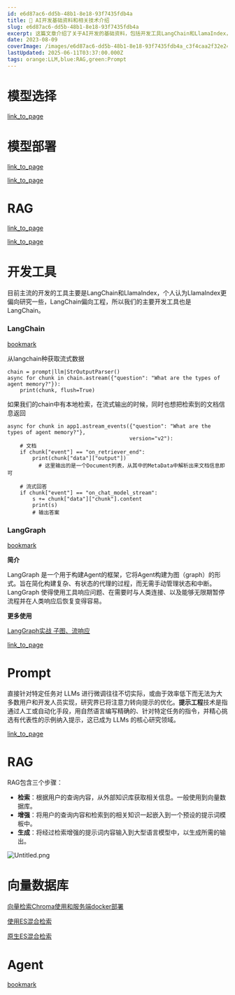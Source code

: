 ```yaml
---
id: e6d87ac6-dd5b-48b1-8e18-93f7435fdb4a
title: 🤖 AI开发基础资料和相关技术介绍
slug: e6d87ac6-dd5b-48b1-8e18-93f7435fdb4a
excerpt: 这篇文章介绍了关于AI开发的基础资料，包括开发工具LangChain和LlamaIndex，以及LangGraph框架。还讨论了LLMs微调的挑战和提示工程技术的应用。此外，还介绍了RAG（增强检索）的基本原理和优化方法，以及向量数据库和Agent的相关内容。
date: 2023-08-09
coverImage: /images/e6d87ac6-dd5b-48b1-8e18-93f7435fdb4a_c3f4caa2f32e244e8297d9690a0e536d.png
lastUpdated: 2025-06-11T03:37:00.000Z
tags: orange:LLM,blue:RAG,green:Prompt  
---
```


# 模型选择


[link_to_page](https://www.notion.so/4ab81ed7-7622-4ef1-9fc6-1e1ae4edbd99)


# 模型部署


[link_to_page](https://www.notion.so/6e4516ff-0701-4009-9841-b0f023ca43a6)


[link_to_page](https://www.notion.so/c8a30e22-25df-414c-aa1d-2582622256e5)


# RAG


[link_to_page](https://www.notion.so/12e605ee-e889-8093-a063-e0a44f365f2c)


[link_to_page](https://www.notion.so/34871ffa-62bc-4995-af00-6faaca757ac8)


# 开发工具


目前主流的开发的工具主要是LangChain和LlamaIndex，个人认为LlamaIndex更偏向研究一些，LangChain偏向工程，所以我们的主要开发工具也是LangChain。


### **LangChain**


[bookmark](https://python.langchain.com/docs/get_started/introduction)


从langchain种获取流式数据


```shell
chain = prompt|llm|StrOutputParser()
async for chunk in chain.astream({"question": "What are the types of agent memory?"}):
	print(chunk, flush=True)
```


如果我们的chain中有本地检索，在流式输出的时候，同时也想把检索到的文档信息返回


```shell
async for chunk in app1.astream_events({"question": "What are the types of agent memory?"},
                                       version="v2"):
    # 文档
    if chunk["event"] == "on_retriever_end":
        print(chunk["data"]["output"])
	      # 这里输出的是一个Document列表，从其中的MetaData中解析出来文档信息即可
        
    # 流式回答
    if chunk["event"] == "on_chat_model_stream":
        s += chunk["data"]["chunk"].content
        print(s)
        # 输出答案
```


### LangGraph


[bookmark](https://langchain-ai.github.io/langgraph/tutorials/)


**简介**


LangGraph 是一个用于构建Agent的框架，它将Agent构建为图（graph）的形式。旨在简化构建复杂、有状态的代理的过程，而无需手动管理状态和中断。LangGraph 使得使用工具响应问题、在需要时与人类连接、以及能够无限期暂停流程并在人类响应后恢复变得容易。


**更多使用**


[LangGraph实战 子图、流响应](https://www.notion.so/1738c66d44b645a1bfebf50062d3efec) 


[link_to_page](https://www.notion.so/c8a30e22-25df-414c-aa1d-2582622256e5)


# Prompt


直接针对特定任务对 LLMs 进行微调往往不切实际，或由于效率低下而无法为大多数用户和开发人员实现，研究界已将注意力转向提示的优化。**提示工程**技术是指通过人工或自动化手段，用自然语言编写精确的、针对特定任务的指令，并精心挑选有代表性的示例纳入提示，这已成为 LLMs 的核心研究领域。


[link_to_page](https://www.notion.so/ad71285d-325f-42ad-a6f9-28e6cf90571c)


# RAG


RAG包含三个步骤：

- **检索**：根据用户的查询内容，从外部知识库获取相关信息。一般使用到向量数据库。
- **增强**：将用户的查询内容和检索到的相关知识一起嵌入到一个预设的提示词模板中。
- **生成**：将经过检索增强的提示词内容输入到大型语言模型中，以生成所需的输出。

![Untitled.png](/images/e6d87ac6-dd5b-48b1-8e18-93f7435fdb4a_bb3e2bb29ab0f561cccfbcff60ff2fc4.png)


# 向量数据库


[向量检索Chroma使用和服务端docker部署](https://www.notion.so/34871ffa62bc4995af006faaca757ac8)


[使用ES混合检索](https://python.langchain.com/v0.2/docs/integrations/retrievers/elasticsearch_retriever/#hybrid-search)


[原生ES混合检索](https://www.elastic.co/guide/en/elasticsearch/reference/current/query-dsl-knn-query.html)


# **Agent**


[bookmark](https://mp.weixin.qq.com/s?__biz=MzA3MzI4MjgzMw==&mid=2650890550&idx=1&sn=b92ded779dfc401aaacf00a68e32e916&chksm=84e4a548b3932c5eba6fd1f3c4c575380465aae1a89b584eac16a1ed3f1933fcf0f24c523bd5&mpshare=1&scene=1&srcid=0917RxDqIAmX76nofgOstNVv&sharer_shareinfo=c4bcc6b5d99e9f253a2d5d02995760dd&sharer_shareinfo_first=c4bcc6b5d99e9f253a2d5d02995760dd&version=4.1.10.6007&platform=win#rd)

